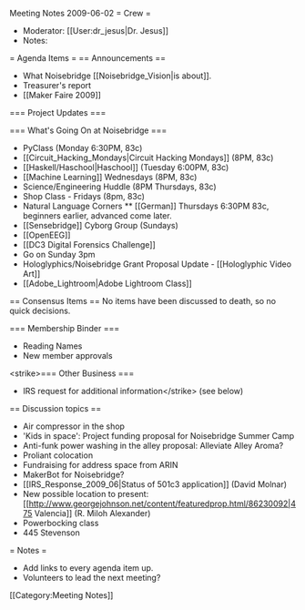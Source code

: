 Meeting Notes 2009-06-02 
 = Crew =
* Moderator: [[User:dr_jesus|Dr. Jesus]]
* Notes:

= Agenda Items =
== Announcements ==
* What Noisebridge [[Noisebridge_Vision|is about]].
* Treasurer's report
* [[Maker Faire 2009]]

=== Project Updates ===

=== What's Going On at Noisebridge ===
* PyClass (Monday 6:30PM, 83c)
* [[Circuit_Hacking_Mondays|Circuit Hacking Mondays]] (8PM, 83c)
* [[Haskell/Haschool|Haschool]] (Tuesday 6:00PM, 83c)
* [[Machine Learning]] Wednesdays (8PM, 83c)
* Science/Engineering Huddle (8PM Thursdays, 83c)
* Shop Class - Fridays (8pm, 83c)
* Natural Language Corners
** [[German]] Thursdays 6:30PM 83c, beginners earlier, advanced come later.
* [[Sensebridge]] Cyborg Group (Sundays)
* [[OpenEEG]]
* [[DC3 Digital Forensics Challenge]]
* Go on Sunday 3pm
* Hologlyphics/Noisebridge Grant Proposal Update - [[Hologlyphic Video Art]]
* [[Adobe_Lightroom|Adobe Lightroom Class]]

== Consensus Items ==
No items have been discussed to death, so no quick decisions.

=== Membership Binder ===
* Reading Names
* New member approvals

&lt;strike>=== Other Business ===
* IRS request for additional information&lt;/strike> (see below)

== Discussion topics ==
* Air compressor in the shop
* 'Kids in space': Project funding proposal for Noisebridge Summer Camp
* Anti-funk power washing in the alley proposal: Alleviate Alley Aroma?
* Proliant colocation
* Fundraising for address space from ARIN
* MakerBot for Noisebridge?
* [[IRS_Response_2009_06|Status of 501c3 application]] (David Molnar)
* New possible location to present:  [[http://www.georgejohnson.net/content/featuredprop.html/86230092|475 Valencia]] (R. Miloh Alexander)
* Powerbocking class
* 445 Stevenson

= Notes =
* Add links to every agenda item up.
* Volunteers to lead the next meeting?

[[Category:Meeting Notes]]
